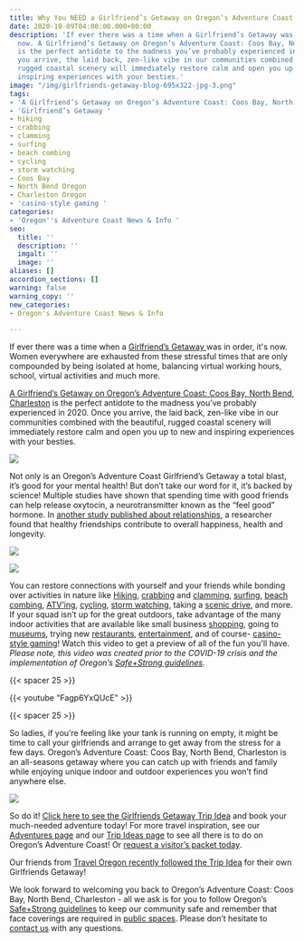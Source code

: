 ```yaml
---
title: Why You NEED a Girlfriend’s Getaway on Oregon’s Adventure Coast
date: 2020-10-09T04:00:00.000+00:00
description: 'If ever there was a time when a Girlfriend’s Getaway was in order, it''s
  now. A Girlfriend’s Getaway on Oregon’s Adventure Coast: Coos Bay, North Bend, Charleston
  is the perfect antidote to the madness you’ve probably experienced in 2020. Once
  you arrive, the laid back, zen-like vibe in our communities combined with the beautiful,
  rugged coastal scenery will immediately restore calm and open you up to new and
  inspiring experiences with your besties.'
image: "/img/girlfriends-getaway-blog-695x322-jpg-3.png"
tags:
- 'A Girlfriend’s Getaway on Oregon’s Adventure Coast: Coos Bay, North Bend, Charleston'
- 'Girlfriend’s Getaway '
- hiking
- crabbing
- clamming
- surfing
- beach combing
- cycling
- storm watching
- Coos Bay
- North Bend Oregon
- Charleston Oregon
- 'casino-style gaming '
categories:
- 'Oregon''s Adventure Coast News & Info '
seo:
  title: ''
  description: ''
  imgalt: ''
  image: ''
aliases: []
accordion_sections: []
warning: false
warning_copy: ''
new_categories:
- Oregon's Adventure Coast News & Info

---
```

If ever there was a time when a [Girlfriend’s Getaway ](https://www.oregonsadventurecoast.com/tripideas/a-girlfriends-getaway-on-oregon-s-adventure-coast/)was in order, it's now. Women everywhere are exhausted from these stressful times that are only compounded by being isolated at home, balancing virtual working hours, school, virtual activities and much more.

[A Girlfriend’s Getaway on Oregon’s Adventure Coast: Coos Bay, North Bend, Charleston](https://www.oregonsadventurecoast.com/girlfriends/) is the perfect antidote to the madness you’ve probably experienced in 2020. Once you arrive, the laid back, zen-like vibe in our communities combined with the beautiful, rugged coastal scenery will immediately restore calm and open you up to new and inspiring experiences with your besties.

![](/img/girlfriends-getaway-blog-695x322-jpg-1.png)

Not only is an Oregon’s Adventure Coast Girlfriend’s Getaway a total blast, it’s good for your mental health! But don’t take our word for it, it’s backed by science! Multiple studies have shown that spending time with good friends can help release oxytocin, a neurotransmitter known as the “feel good” hormone. In [another study published about relationships](https://onlinelibrary.wiley.com/doi/abs/10.1111/pere.12187), a researcher found that healthy friendships contribute to overall happiness, health and longevity.

![](/img/girlfriends-getaway-blog-695x322-jpg-2.png)

![](/img/girlfriends-getaway-blog-695x322-jpg.png)

You can restore connections with yourself and your friends while bonding over activities in nature like [Hiking](https://www.oregonsadventurecoast.com/hiking-walking), [crabbing](https://www.oregonsadventurecoast.com/crabbing-clamming) and [clamming](https://www.oregonsadventurecoast.com/clamming), [surfing](https://www.oregonsadventurecoast.com/water-recreation), [beach combing](https://www.oregonsadventurecoast.com/undeveloped-beaches), [ATV’ing](https://www.oregonsadventurecoast.com/atv-motorsports), [cycling](https://www.oregonsadventurecoast.com/cycling), [storm watching](https://www.oregonsadventurecoast.com/storm-watching), taking a [scenic drive](https://www.oregonsadventurecoast.com/scenic-drives), and more. If your squad isn’t up for the great outdoors, take advantage of the many indoor activities that are available like small business [shopping](https://www.oregonsadventurecoast.com/shopping), going to [museums](https://www.oregonsadventurecoast.com/art-history-culture), trying new [restaurants](https://www.oregonsadventurecoast.com/dining), [entertainment](https://www.oregonsadventurecoast.com/entertainment-and-nightlife), and of course- [casino-style gaming](https://www.oregonsadventurecoast.com/gaming)! Watch this video to get a preview of all of the fun you'll have. _Please note, this video was created prior to the COVID-19 crisis and the implementation of Oregon’s_ [_Safe+Strong guidelines_](https://govstatus.egov.com/reopening-oregon)_._

{{< spacer 25 >}}

{{< youtube "Fagp6YxQUcE" >}}

{{< spacer 25 >}}

So ladies, if you’re feeling like your tank is running on empty, it might be time to call your girlfriends and arrange to get away from the stress for a few days. Oregon’s Adventure Coast: Coos Bay, North Bend, Charleston is an all-seasons getaway where you can catch up with friends and family while enjoying unique indoor and outdoor experiences you won’t find anywhere else.

![](/img/girlfriends-getaway-blog-695x322-jpg-4.png)

So do it! [Click here to see the Girlfriends Getaway Trip Idea](https://www.oregonsadventurecoast.com/tripideas/a-girlfriends-getaway-on-oregon-s-adventure-coast/) and book your much-needed adventure today! For more travel inspiration, see our [Adventures page](https://www.oregonsadventurecoast.com/adventures) and our [Trip Ideas page](https://www.oregonsadventurecoast.com/tripideas) to see all there is to do on Oregon’s Adventure Coast! Or [request a visitor’s packet today](https://www.oregonsadventurecoast.com/contact/#contactform).

Our friends from [Travel Oregon recently followed the Trip Idea](https://traveloregon.com/things-to-do/trip-ideas/favorite-trips/girls-getaway-southern-oregon-coast/) for their own Girlfriends Getaway!

We look forward to welcoming you back to Oregon’s Adventure Coast: Coos Bay, North Bend, Charleston - all we ask is for you to follow Oregon’s [Safe+Strong guidelines](https://govstatus.egov.com/reopening-oregon) to keep our community safe and remember that face coverings are required in [public spaces](https://sharedsystems.dhsoha.state.or.us/DHSForms/Served/le2288K.pdf). Please don’t hesitate to [contact us](https://www.oregonsadventurecoast.com/contact/) with any questions.